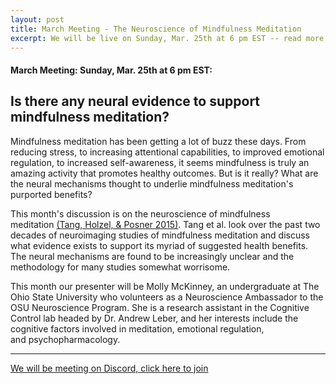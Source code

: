 ```yaml
---
layout: post
title: March Meeting - The Neuroscience of Mindfulness Meditation
excerpt: We will be live on Sunday, Mar. 25th at 6 pm EST -- read more for link to join.
---
```


#### March Meeting: Sunday, Mar. 25th at 6 pm EST:

## Is there any neural evidence to support mindfulness meditation?

Mindfulness meditation has been getting a lot of buzz these days. From reducing stress, to increasing attentional capabilities, to improved emotional regulation, to increased self-awareness, it seems mindfulness is truly an amazing activity that promotes healthy outcomes. But is it really? What are the neural mechanisms thought to underlie mindfulness meditation's purported benefits?

This month's discussion is on the neuroscience of mindfulness meditation [(Tang, Holzel, & Posner 2015)](https://gallery.mailchimp.com/360045125d070e047e2db7f91/files/3931c88a-a543-45fe-8ed9-03ca996079c0/Tang_Holzel_Posner_2015.pdf). Tang et al. look over the past two decades of neuroimaging studies of mindfulness meditation and discuss what evidence exists to support its myriad of suggested health benefits. The neural mechanisms are found to be increasingly unclear and the methodology for many studies somewhat worrisome. 

This month our presenter will be Molly McKinney, an undergraduate at The Ohio State University who volunteers as a Neuroscience Ambassador to the OSU Neuroscience Program. She is a research assistant in the Cognitive Control lab headed by Dr. Andrew Leber, and her interests include the cognitive factors involved in meditation, emotional regulation, and psychopharmacology.

---

[We will be meeting on Discord, click here to join](https://discord.gg/zmAAx2W)
